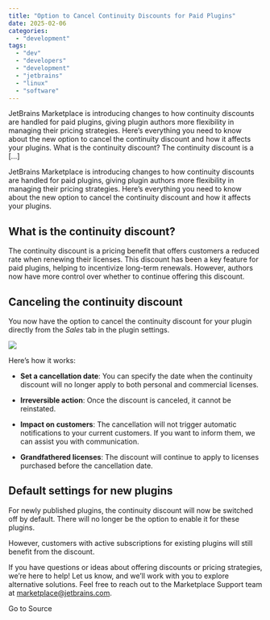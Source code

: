 ```yaml
---
title: "Option to Cancel Continuity Discounts for Paid Plugins"
date: 2025-02-06
categories: 
  - "development"
tags: 
  - "dev"
  - "developers"
  - "development"
  - "jetbrains"
  - "linux"
  - "software"
---
```


JetBrains Marketplace is introducing changes to how continuity discounts are handled for paid plugins, giving plugin authors more flexibility in managing their pricing strategies. Here’s everything you need to know about the new option to cancel the continuity discount and how it affects your plugins. What is the continuity discount? The continuity discount is a \[…\]

JetBrains Marketplace is introducing changes to how continuity discounts are handled for paid plugins, giving plugin authors more flexibility in managing their pricing strategies. Here’s everything you need to know about the new option to cancel the continuity discount and how it affects your plugins.

## **What is the continuity discount?**

The continuity discount is a pricing benefit that offers customers a reduced rate when renewing their licenses. This discount has been a key feature for paid plugins, helping to incentivize long-term renewals. However, authors now have more control over whether to continue offering this discount.

## **Canceling the continuity discount**

You now have the option to cancel the continuity discount for your plugin directly from the _Sales_ tab in the plugin settings.

![](https://blog.jetbrains.com/wp-content/uploads/2025/02/GIF-Recording-2025-02-06-at-3.39.34-PM.gif)

Here’s how it works:

- **Set a cancellation date**: You can specify the date when the continuity discount will no longer apply to both personal and commercial licenses.

- **Irreversible action**: Once the discount is canceled, it cannot be reinstated.

- **Impact on customers**: The cancellation will not trigger automatic notifications to your current customers. If you want to inform them, we can assist you with communication.

- **Grandfathered licenses**: The discount will continue to apply to licenses purchased before the cancellation date.

## **Default settings for new plugins**

For newly published plugins, the continuity discount will now be switched off by default. There will no longer be the option to enable it for these plugins. 

However, customers with active subscriptions for existing plugins will still benefit from the discount.

If you have questions or ideas about offering discounts or pricing strategies, we’re here to help! Let us know, and we’ll work with you to explore alternative solutions. Feel free to reach out to the Marketplace Support team at marketplace@jetbrains.com.

Go to Source
